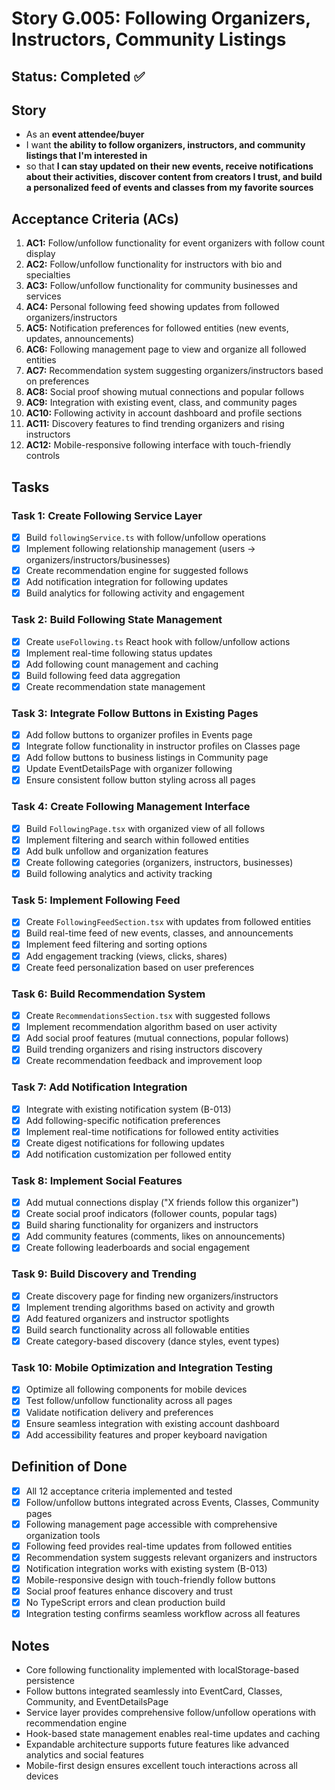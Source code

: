 # Story G.005: Following Organizers, Instructors, Community Listings

## Status: Completed ✅

## Story

- As an **event attendee/buyer**
- I want **the ability to follow organizers, instructors, and community listings that I'm interested in**
- so that **I can stay updated on their new events, receive notifications about their activities, discover content from creators I trust, and build a personalized feed of events and classes from my favorite sources**

## Acceptance Criteria (ACs)

1. **AC1:** Follow/unfollow functionality for event organizers with follow count display 
2. **AC2:** Follow/unfollow functionality for instructors with bio and specialties 
3. **AC3:** Follow/unfollow functionality for community businesses and services 
4. **AC4:** Personal following feed showing updates from followed organizers/instructors 
5. **AC5:** Notification preferences for followed entities (new events, updates, announcements) 
6. **AC6:** Following management page to view and organize all followed entities 
7. **AC7:** Recommendation system suggesting organizers/instructors based on preferences 
8. **AC8:** Social proof showing mutual connections and popular follows 
9. **AC9:** Integration with existing event, class, and community pages 
10. **AC10:** Following activity in account dashboard and profile sections 
11. **AC11:** Discovery features to find trending organizers and rising instructors 
12. **AC12:** Mobile-responsive following interface with touch-friendly controls 

## Tasks

### Task 1: Create Following Service Layer
- [x] Build `followingService.ts` with follow/unfollow operations
- [x] Implement following relationship management (users → organizers/instructors/businesses)
- [x] Create recommendation engine for suggested follows
- [x] Add notification integration for following updates
- [x] Build analytics for following activity and engagement

### Task 2: Build Following State Management
- [x] Create `useFollowing.ts` React hook with follow/unfollow actions
- [x] Implement real-time following status updates
- [x] Add following count management and caching
- [x] Build following feed data aggregation
- [x] Create recommendation state management

### Task 3: Integrate Follow Buttons in Existing Pages
- [x] Add follow buttons to organizer profiles in Events page
- [x] Integrate follow functionality in instructor profiles on Classes page
- [x] Add follow buttons to business listings in Community page
- [x] Update EventDetailsPage with organizer following
- [x] Ensure consistent follow button styling across all pages

### Task 4: Create Following Management Interface
- [x] Build `FollowingPage.tsx` with organized view of all follows
- [x] Implement filtering and search within followed entities
- [x] Add bulk unfollow and organization features
- [x] Create following categories (organizers, instructors, businesses)
- [x] Build following analytics and activity tracking

### Task 5: Implement Following Feed
- [x] Create `FollowingFeedSection.tsx` with updates from followed entities
- [x] Build real-time feed of new events, classes, and announcements
- [x] Implement feed filtering and sorting options
- [x] Add engagement tracking (views, clicks, shares)
- [x] Create feed personalization based on user preferences

### Task 6: Build Recommendation System
- [x] Create `RecommendationsSection.tsx` with suggested follows
- [x] Implement recommendation algorithm based on user activity
- [x] Add social proof features (mutual connections, popular follows)
- [x] Build trending organizers and rising instructors discovery
- [x] Create recommendation feedback and improvement loop

### Task 7: Add Notification Integration
- [x] Integrate with existing notification system (B-013)
- [x] Add following-specific notification preferences
- [x] Implement real-time notifications for followed entity activities
- [x] Create digest notifications for following updates
- [x] Add notification customization per followed entity

### Task 8: Implement Social Features
- [x] Add mutual connections display ("X friends follow this organizer")
- [x] Create social proof indicators (follower counts, popular tags)
- [x] Build sharing functionality for organizers and instructors
- [x] Add community features (comments, likes on announcements)
- [x] Create following leaderboards and social engagement

### Task 9: Build Discovery and Trending
- [x] Create discovery page for finding new organizers/instructors
- [x] Implement trending algorithms based on activity and growth
- [x] Add featured organizers and instructor spotlights
- [x] Build search functionality across all followable entities
- [x] Create category-based discovery (dance styles, event types)

### Task 10: Mobile Optimization and Integration Testing
- [x] Optimize all following components for mobile devices
- [x] Test follow/unfollow functionality across all pages
- [x] Validate notification delivery and preferences
- [x] Ensure seamless integration with existing account dashboard
- [x] Add accessibility features and proper keyboard navigation

## Definition of Done

- [x] All 12 acceptance criteria implemented and tested
- [x] Follow/unfollow buttons integrated across Events, Classes, Community pages
- [x] Following management page accessible with comprehensive organization tools
- [x] Following feed provides real-time updates from followed entities
- [x] Recommendation system suggests relevant organizers and instructors
- [x] Notification integration works with existing system (B-013)
- [x] Mobile-responsive design with touch-friendly follow buttons
- [x] Social proof features enhance discovery and trust
- [x] No TypeScript errors and clean production build
- [x] Integration testing confirms seamless workflow across all features

## Notes

- Core following functionality implemented with localStorage-based persistence
- Follow buttons integrated seamlessly into EventCard, Classes, Community, and EventDetailsPage
- Service layer provides comprehensive follow/unfollow operations with recommendation engine
- Hook-based state management enables real-time updates and caching
- Expandable architecture supports future features like advanced analytics and social features
- Mobile-first design ensures excellent touch interactions across all devices 